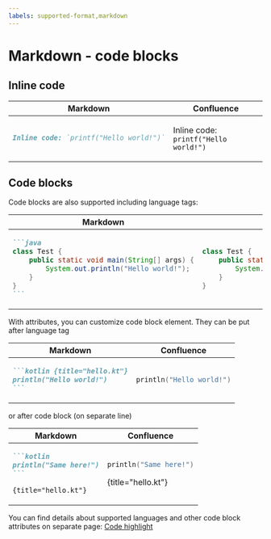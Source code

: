 ```yaml
---
labels: supported-format,markdown
---
```


# Markdown - code blocks

## Inline code

<table>
<thead>
<tr><th>Markdown</th><th>Confluence</th></tr>
</thead>
<tbody><tr>
<td>

```markdown
Inline code: `printf("Hello world!")`
```

</td><td>

Inline code: `printf("Hello world!")`

</td></tr></tbody></table>

## Code blocks

Code blocks are also supported including language tags:

<table>
<thead>
<tr><th>Markdown</th><th>Confluence</th></tr>
</thead>
<tbody><tr>
<td>

````markdown
```java
class Test {
    public static void main(String[] args) {
        System.out.println("Hello world!");
    }
}
```
````

</td><td>

```java
class Test {
    public static void main(String[] args) {
        System.out.println("Hello world!");
    }
}
```

</td></tr></tbody></table>

With attributes, you can customize code block element. They can be put after language tag

<table>
<thead>
<tr><th>Markdown</th><th>Confluence</th></tr>
</thead>
<tbody><tr>
<td>

````markdown
```kotlin {title="hello.kt"}
println("Hello world!")
```
````

</td><td>

```kotlin {title="hello.kt"}
println("Hello world!")
```

</td></tr></tbody></table>

or after code block (on separate line)

<table>
<thead>
<tr><th>Markdown</th><th>Confluence</th></tr>
</thead>
<tbody><tr>
<td>

````markdown
```kotlin
println("Same here!")
``` 

{title="hello.kt"}
````

</td><td>

```kotlin
println("Same here!")
``` 

{title="hello.kt"}

</td></tr></tbody></table>

You can find details about supported languages and other code block attributes on separate
page: [Code highlight](../../user-guide/code-blocks.md)

